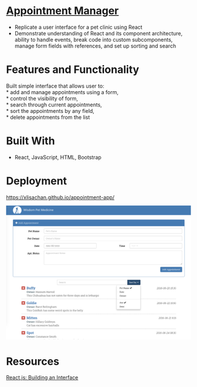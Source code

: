 # <a href="https://xlisachan.github.io/appointment-app/">Appointment Manager</a>
* Replicate a user interface for a pet clinic using React
* Demonstrate understanding of React and its component architecture, ability to handle events, break code into custom subcomponents, manage form fields with references, and set up sorting and search

# Features and Functionality
Built simple interface that allows user to:
<br/>
	* add and manage appointments using a form, <br/>
	* control the visibility of form, <br/>
	* search through current appointments, <br/>
	* sort the appointments by any field, <br/>
	* delete appointments from the list <br/>

# Built With
* React, JavaScript, HTML, Bootstrap

# Deployment
<a href="https://xlisachan.github.io/appointment-app/">https://xlisachan.github.io/appointment-app/</a>

<img src="https://raw.githubusercontent.com/xlisachan/appointment-app/master/public/WisdomPetMedicine-Screenshot.png">

# Resources
<a href="https://www.lynda.com/React-js-tutorials/Overview-project/495271/511718-4.html?org=strayer.edu">React.js: Building an Interface</a>
